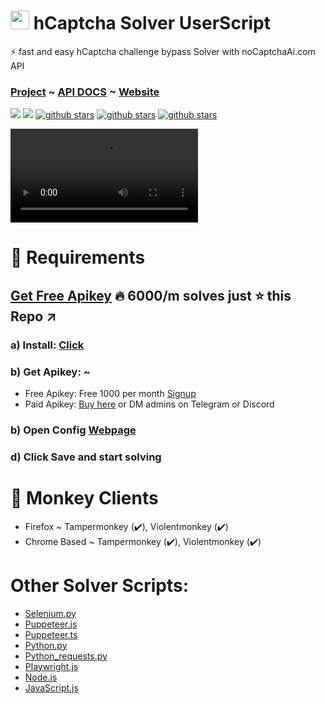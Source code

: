 <h1><img src="https://avatars.githubusercontent.com/u/110127579?s=200&v=4" width="30px" /> hCaptcha Solver UserScript </h1>
⚡ fast and easy hCaptcha challenge bypass Solver with noCaptchaAi.com API

### [Project](https://github.com/shimuldn/hCaptchaSolverApi) ~ [API DOCS](https://docs.nocaptchaai.com) ~ [Website](https://nocaptchaai.com)
</p>
<p>
<a href="https://t.me/noCaptchaAi" target="_blank"><img src="https://img.shields.io/badge/Telegram-2CA5E0?style=for-the-badge&logo=telegram&logoColor=white"></a>
<a href="https://discord.gg/E7FfzhZqzA" target="_blank"><img src="https://img.shields.io/badge/Discord-7289DA?style=for-the-badge&logo=discord&logoColor=white"></a>
<a href="https://github.com/shimuldn/hCaptchaSolverApi/"><img alt="github stars" src="https://img.shields.io/github/stars/shimuldn/hCaptchaSolverApi?style=for-the-badge"></a>
<a href="https://github.com/shimuldn/hCaptchaSolverApi/"><img alt="github stars" src="https://img.shields.io/npm/v/nocaptchaai-puppeteer?label=npm-puppeteer-solver&style=for-the-badge"></a>
<a href="https://github.com/shimuldn/hCaptchaSolverApi/"><img alt="github stars" src="https://img.shields.io/npm/v/nocaptchasolver?label=npm-selenium-solver&style=for-the-badge"></a>
</p>
<video  src="https://user-images.githubusercontent.com/4178343/193617753-078eb586-6a7a-407f-8b98-e80894c0eae2.mp4" controls></video>
<p>


# 🎯 Requirements
## [Get Free Apikey](https://nocaptchaai.com/register) 🔥 6000/m solves just ⭐ this Repo ↗️
### a) Install: [Click](https://github.com/noCaptchaAi/hCaptchaSolver.user.js/raw/main/hCaptchaSolver.user.js)
### b) Get Apikey: ~
 - Free Apikey: Free 1000 per month [Signup](https://nocaptchaai.com/register)
 - Paid Apikey: [Buy here](https://nocaptchaai.com/plans) or  DM admins on Telegram or Discord
### b) Open Config [Webpage](https://config.nocaptchaai.com/)
### d) Click Save and start solving


# 🙈 Monkey Clients

 * Firefox ~ Tampermonkey (✔️), Violentmonkey (✔️)
 * Chrome Based ~ Tampermonkey (✔️), Violentmonkey  (✔️)


# Other Solver Scripts:
- [Selenium.py](https://github.com/shimuldn/hCaptchaSolverApi/blob/main/usage_examples/example-selenium.py)
- [Puppeteer.js](https://github.com/shimuldn/hCaptchaSolverApi/blob/main/usage_examples/puppeteer.js)
- [Puppeteer.ts](https://github.com/shimuldn/hCaptchaSolverApi/blob/main/usage_examples/puppeteer.ts)
- [Python.py](https://github.com/shimuldn/hCaptchaSolverApi/blob/main/usage_examples/example2.py)
- [Python_requests.py](https://github.com/shimuldn/hCaptchaSolverApi/blob/main/usage_examples/python_requests.py)
- [Playwright.js](https://github.com/shimuldn/hCaptchaSolverApi/blob/main/usage_examples/playwright.js)
- [Node.js](https://github.com/shimuldn/hCaptchaSolverApi/blob/main/usage_examples/node.js)
- [JavaScript.js](https://github.com/shimuldn/hCaptchaSolverApi/blob/main/usage_examples/javascript.js)
